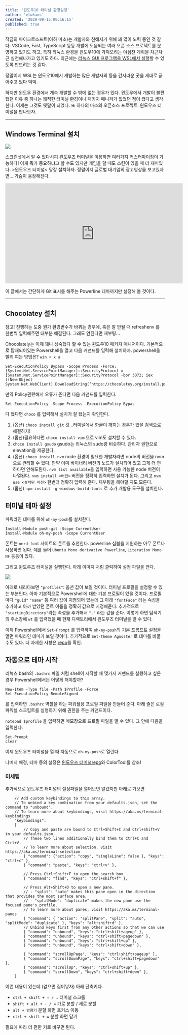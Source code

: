 ```yaml
---
title: '윈도우10 터미널 환경설정'
author: 'vlwkaos'
created: '2020-09-15:00:16:15'
published: true
---
```


작금의 마이크로소프트(이하 마소)는 개발자와 친해지기 위해 꽤 많이 노력 중인 것 같다. VSCode, Fast, TypeScript 등등 개발에 도움되는 여러 오픈 소스 프로젝트를 운영하고 있기도 하고,  특히 리눅스 환경을 윈도우10에 가져오려는 야심찬 계획을 차근차근 실천해나가고 있기도 하다. 최근에는 [리눅스 GUI 프로그램을 WSL에서 실행](https://twitter.com/i/status/1308452901266751488)할 수 있도록 만드려는 것 같다.

정말이지 WSL는 윈도우10에서 개발하는 많은 개발자의 등을 간지러운 곳을 제대로 긁어주고 있다 벅벅. 

하지만 윈도우 환경에서 계속 개발할 수 밖에 없는 경우가 있다. 윈도우에서 개발이 불편했던 이유 중 하나는 쾌적한 터미널 환경이나 패키지 매니저가 없었던 점이 컸다고 생각한다. 이제는 그것도 옛말이 되었다. 또 하나의 마소의 오픈소스 프로젝트. 윈도우즈 터미널을 만나보자.

---

## Windows Terminal 설치

![](/attachments/win10_t1.jpg)

스크린샷에서 알 수 있다시피 윈도우즈 터미널을 이용하면 여러가지 커스터마이징이 가능하다! 이게 뭐가 중요하냐고 할 수도 있지만 게임을 할 때도 스킨이 있을 때 더 재미있다. >윈도우즈 터미널< 당장 설치하자. 정말이지 글로벌 대기업의 광고영상을 보고있자면… 가슴이 웅장해진다.

<div class='embed-wrapper'>
<iframe width="560" height="315" src="https://www.youtube.com/embed/8gw0rXPMMPE" frameborder="0" allow="accelerometer; autoplay; clipboard-write; encrypted-media; gyroscope; picture-in-picture" allowfullscreen></iframe>
</div>

이 글에서는 간단하게 Git 표시를 해주는 Powerline 테마까지만 설정해 볼 것이다.

---

## Chocolatey 설치

참고! 진행하는 도중 뭔가 환경변수가 바뀌는 경우에, 혹은 잘 안될 때 refreshenv 를 한번씩 입력해주면 대부분 해결된다. 그래도 안된다면 재부팅...

Chocolately는 이제 꽤나 성숙했다 할 수 있는 윈도우10 패키지 매니저이다. 기본적으로 탑재되어있는 Powershell을 열고 다음 커맨드를 입력해 설치하자. powershell을 빨리 여는 방법은? `win + x a`

```
Set-ExecutionPolicy Bypass -Scope Process -Force; [System.Net.ServicePointManager]::SecurityProtocol = [System.Net.ServicePointManager]::SecurityProtocol -bor 3072; iex ((New-Object System.Net.WebClient).DownloadString(‘https://chocolatey.org/install.ps1'))`
```

만약 Policy관련해서 오류가 뜬다면 다음 커맨드를 입력한다.

```
Set-ExecutionPolicy -Scope Process -ExecutionPolicy Bypas
```

다 했다면 `choco` 를 입력해서 설치가 잘 됐는지 확인한다.

1. (옵션) `choco install git` 깃…터미널에서 한글이 깨지는 경우가 있을 검색으로 해결하자!
1. (옵션)필요하다면 `choco install vim` 으로 vim도 설치할 수 있다.
1. `choco install gsudo` gsudo는 리눅스의 sudo랑 비슷하다. 관리자 권한으로 elevation을 제공한다.
1. (옵션) `choco install nvm` node 환경이 필요한 개발자라면 node의 버전을 nvm으로 관리할 수 있다. 만약 이미 바이너리 버전의 노드가 설치되어 있고 그게 더 편하다면 안해도된다. `nvm list available`을 입력하면 사용 가능한 node 버전이 나열된다. `nvm install <버전>` 버전을 정확히 입력하면 설치가 된다. 그리고 `nvm use <설치된 버전>` 한번더 정확히 입력해 준다. 재부팅을 해야할 지도 모른다.
1. (옵션) `npm install -g windows-build-tools` 로 추가 개발용 도구를 설치한다.

## 터미널 테마 설정

파워라인 테마를 위해 `oh-my-posh`를 설치한다.

```
Install-Module posh-git -Scope CurrentUser
Install-Module oh-my-posh -Scope CurrentUser
```

폰트는 `nerd-font` 사이트의 폰트를 추천한다. powerline 심볼을 지원하는 아무 폰트나 사용하면 된다. 예를 들어 `Ubuntu Mono derivative Powerline`, `Literation Mono NF` 등등이 있다.

그리고 윈도우즈 터미널을 실행한다. 아래 이미지 처럼 클릭하여 설정 파일을 연다.

![](/attachments/win10_t2.png)

아래로 내리다보면 `"profiles"`: 옵션 값이 보일 것이다. 터미널 프로필을 설정할 수 있는 부분인다. 아마 기본적으로 Powershell에 대한 기본 프로필이 있을 것이다. 프로필마다 `"guid"` `"name"` 등 여러 값이 지정되어 있는데 그 아래 `"fontFace"` 라는 속성을 추가하고 아까 받았던 폰트 이름을 정확히 값으로 지정해준다. 추가적으로 `"startingDirectory"`라는 속성을 추가해서 `"."` 라는 값을 준다. 이렇게 하면 탐색기의 주소창에 `wt` 를 입력했을 때 현재 디렉토리에서 윈도우즈 터미널을 열 수 있다.

이제 Powershell에서 `Set-Prompt` 를 입력하여 `oh-my-posh`의 기본 프롬프트 설정을 열면 파워라인 테마가 보일 것이다. 추가적으로 `Set-Theme Agnoster` 로 테마를 바꿀 수도 있다. 더 자세한 사항은 [repo](https://github.com/JanDeDobbeleer/oh-my-posh)를 확인.

## 자동으로 테마 시작

리눅스 bash의 `.bashrc` 파일 처럼 shell이 시작할 때 몇가지 커맨드를 실행하고 싶은 경우 Powershell에서는 어떻게 해야할까?

```
New-Item -Type file -Path $Profile -Force
Set-ExecutionPolicy RemoteSigned
```

를 입력하면 `.bashrc` 역할을 하는 파워쉘용 프로필 파일을 만들어 준다.
아래 줄은 로컬 파워쉘 스크립트를 실행하기 위해 권한을 주는 커맨드이다.

`notepad $profile` 을 입력하면 메모장으로 프로필 파일을 열 수 있다. 그 안에 다음을 입력한다.

```
Set-Prompt
clear
```
이제 윈도우즈 터미널을 열 때 자동으로 `oh-my-posh`로 열린다.

나머지 배경, 테마 등의 설정은 [윈도우즈 터미널repo](https://github.com/microsoft/terminal)와 ColorTool를 참조!

### 미세팁

추가적으로 윈도우즈 터미널의 설정파일을 열어보면 알겠지만 아래로 가보면
```
    // Add custom keybindings to this array.
    // To unbind a key combination from your defaults.json, set the command to "unbound".
    // To learn more about keybindings, visit https://aka.ms/terminal-keybindings
    "keybindings":
    [
        // Copy and paste are bound to Ctrl+Shift+C and Ctrl+Shift+V in your defaults.json.
        // These two lines additionally bind them to Ctrl+C and Ctrl+V.
        // To learn more about selection, visit https://aka.ms/terminal-selection
        { "command": {"action": "copy", "singleLine": false }, "keys": "ctrl+c" },
        { "command": "paste", "keys": "ctrl+v" },

        // Press Ctrl+Shift+F to open the search box
        { "command": "find", "keys": "ctrl+shift+f" },

        // Press Alt+Shift+D to open a new pane.
        // - "split": "auto" makes this pane open in the direction that provides the most surface area.
        // - "splitMode": "duplicate" makes the new pane use the focused pane's profile.
        // To learn more about panes, visit https://aka.ms/terminal-panes
        { "command": { "action": "splitPane", "split": "auto", "splitMode": "duplicate" }, "keys": "alt+shift+d" },
		// Unbind keys first from any other actions so that we can use
		{ "command": "unbound", "keys": "ctrl+shift+ageup" },
		{ "command": "unbound", "keys": "ctrl+shift+pagedown" },
		{ "command": "unbound", "keys": "ctrl+shift+up" },
		{ "command": "unbound", "keys": "ctrl+shift+down" },

		{ "command": "scrollUpPage", "keys": "ctrl+shift+pageup" },
		{ "command": "scrollDownPage", "keys": "ctrl+shift+pagedown" },
		{ "command": "scrollUp", "keys": "ctrl+shift+up" },
		{ "command": "scrollDown", "keys": "ctrl+shift+down" },
	]
```

이런 내용이 있는데 (없으면 집어넣자) 아래 단축키다.

- `ctrl + shift + ↑ / ↓` 터미널 스크롤
- `shift + alt + - / =` 가로 분할 / 세로 분할
- `alt + 방향키` 분할 화면 포커스 이동
- `ctrl + shift + w` 분할 화면 닫기

필요에 따라 더 편한 키로 바꾸면 된다.